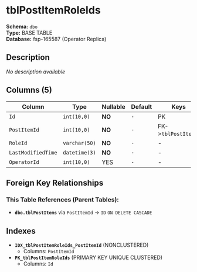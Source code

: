 # tblPostItemRoleIds

**Schema:** `dbo`  
**Type:** BASE TABLE  
**Database:** fsp-165587 (Operator Replica)

## Description

*No description available*

## Columns (5)

| Column | Type | Nullable | Default | Keys | Description |
|--------|------|----------|---------|------|-------------|
| `Id` | `int(10,0)` | **NO** | `-` | PK | - |
| `PostItemId` | `int(10,0)` | **NO** | `-` | FK->`tblPostItems` | - |
| `RoleId` | `varchar(50)` | **NO** | `-` | - | - |
| `LastModifiedTime` | `datetime(3)` | **NO** | `-` | - | - |
| `OperatorId` | `int(10,0)` | YES | `-` | - | - |

## Foreign Key Relationships

### This Table References (Parent Tables):

- **`dbo.tblPostItems`** 
  via `PostItemId` → `ID` `ON DELETE CASCADE`

## Indexes

- **`IDX_tblPostItemRoleIds_PostItemId`** (NONCLUSTERED)
  - Columns: `PostItemId`
- **`PK_tblPostItemRoleIds`** (PRIMARY KEY UNIQUE CLUSTERED)
  - Columns: `Id`
